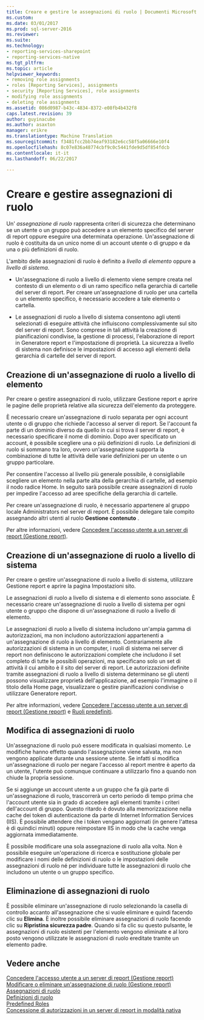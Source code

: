 ```yaml
---
title: Creare e gestire le assegnazioni di ruolo | Documenti Microsoft
ms.custom: 
ms.date: 03/01/2017
ms.prod: sql-server-2016
ms.reviewer: 
ms.suite: 
ms.technology:
- reporting-services-sharepoint
- reporting-services-native
ms.tgt_pltfrm: 
ms.topic: article
helpviewer_keywords:
- removing role assignments
- roles [Reporting Services], assignments
- security [Reporting Services], role assignments
- modifying role assignments
- deleting role assignments
ms.assetid: 086d0987-b43c-4834-8372-e08fb4b432f8
caps.latest.revision: 39
author: guyinacube
ms.author: asaxton
manager: erikre
ms.translationtype: Machine Translation
ms.sourcegitcommit: f3481fcc2bb74eaf93182e6cc58f5a06666e10f4
ms.openlocfilehash: 8c07e836a48774cbf9c0c5441fde9d5df854fdcb
ms.contentlocale: it-it
ms.lasthandoff: 06/22/2017

---
```

# <a name="create-and-manage-role-assignments"></a>Creare e gestire assegnazioni di ruolo
  Un' *assegnazione di ruolo* rappresenta criteri di sicurezza che determinano se un utente o un gruppo può accedere a un elemento specifico del server di report oppure eseguire una determinata operazione. Un'assegnazione di ruolo è costituita da un unico nome di un account utente o di gruppo e da una o più definizioni di ruolo.  
  
 L'ambito delle assegnazioni di ruolo è definito a *livello di elemento* oppure a *livello di sistema*.  
  
-   Un'assegnazione di ruolo a livello di elemento viene sempre creata nel contesto di un elemento o di un ramo specifico nella gerarchia di cartelle del server di report. Per creare un'assegnazione di ruolo per una cartella o un elemento specifico, è necessario accedere a tale elemento o cartella.  
  
-   Le assegnazioni di ruolo a livello di sistema consentono agli utenti selezionati di eseguire attività che influiscono complessivamente sul sito del server di report. Sono comprese in tali attività la creazione di pianificazioni condivise, la gestione di processi, l'elaborazione di report in Generatore report e l'impostazione di proprietà. La sicurezza a livello di sistema non definisce le impostazioni di accesso agli elementi della gerarchia di cartelle del server di report.  
  
## <a name="creating-an-item-level-role-assignment"></a>Creazione di un'assegnazione di ruolo a livello di elemento  
 Per creare o gestire assegnazioni di ruolo, utilizzare Gestione report e aprire le pagine delle proprietà relative alla sicurezza dell'elemento da proteggere.  
  
 È necessario creare un'assegnazione di ruolo separata per ogni account utente o di gruppo che richiede l'accesso al server di report. Se l'account fa parte di un dominio diverso da quello in cui si trova il server di report, è necessario specificare il nome di dominio. Dopo aver specificato un account, è possibile scegliere una o più definizioni di ruolo. Le definizioni di ruolo si sommano tra loro, ovvero un'assegnazione supporta la combinazione di tutte le attività delle varie definizioni per un utente o un gruppo particolare.  
  
 Per consentire l'accesso al livello più generale possibile, è consigliabile scegliere un elemento nella parte alta della gerarchia di cartelle, ad esempio il nodo radice Home. In seguito sarà possibile creare assegnazioni di ruolo per impedire l'accesso ad aree specifiche della gerarchia di cartelle.  
  
 Per creare un'assegnazione di ruolo, è necessario appartenere al gruppo locale Administrators nel server di report. È possibile delegare tale compito assegnando altri utenti al ruolo **Gestione contenuto** .  
  
 Per altre informazioni, vedere [Concedere l'accesso utente a un server di report &#40;Gestione report&#41;](../../reporting-services/security/grant-user-access-to-a-report-server-report-manager.md).  
  
## <a name="creating-a-system-level-role-assignment"></a>Creazione di un'assegnazione di ruolo a livello di sistema  
 Per creare o gestire un'assegnazione di ruolo a livello di sistema, utilizzare Gestione report e aprire la pagina Impostazioni sito.  
  
 Le assegnazioni di ruolo a livello di sistema e di elemento sono associate. È necessario creare un'assegnazione di ruolo a livello di sistema per ogni utente o gruppo che dispone di un'assegnazione di ruolo a livello di elemento.  
  
 Le assegnazioni di ruolo a livello di sistema includono un'ampia gamma di autorizzazioni, ma non includono autorizzazioni appartenenti a un'assegnazione di ruolo a livello di elemento. Contrariamente alle autorizzazioni di sistema in un computer, i ruoli di sistema nei server di report non definiscono le autorizzazioni complete che includono il set completo di tutte le possibili operazioni, ma specificano solo un set di attività il cui ambito è il sito del server di report. Le autorizzazioni definite tramite assegnazioni di ruolo a livello di sistema determinano se gli utenti possono visualizzare proprietà dell'applicazione, ad esempio l'immagine o il titolo della Home page, visualizzare o gestire pianificazioni condivise o utilizzare Generatore report.  
  
 Per altre informazioni, vedere [Concedere l'accesso utente a un server di report &#40;Gestione report&#41;](../../reporting-services/security/grant-user-access-to-a-report-server-report-manager.md) e [Ruoli predefiniti](../../reporting-services/security/role-definitions-predefined-roles.md).  
  
## <a name="modifying-a-role-assignment"></a>Modifica di assegnazioni di ruolo  
 Un'assegnazione di ruolo può essere modificata in qualsiasi momento. Le modifiche hanno effetto quando l'assegnazione viene salvata, ma non vengono applicate durante una sessione utente. Se infatti si modifica un'assegnazione di ruolo per negare l'accesso al report mentre è aperto da un utente, l'utente può comunque continuare a utilizzarlo fino a quando non chiude la propria sessione.  
  
 Se si aggiunge un account utente a un gruppo che fa già parte di un'assegnazione di ruolo, trascorrerà un certo periodo di tempo prima che l'account utente sia in grado di accedere agli elementi tramite i criteri dell'account di gruppo. Questo ritardo è dovuto alla memorizzazione nella cache dei token di autenticazione da parte di Internet Information Services (IIS). È possibile attendere che i token vengano aggiornati (in genere l'attesa è di quindici minuti) oppure reimpostare IIS in modo che la cache venga aggiornata immediatamente.  
  
 È possibile modificare una sola assegnazione di ruolo alla volta. Non è possibile eseguire un'operazione di ricerca e sostituzione globale per modificare i nomi delle definizioni di ruolo o le impostazioni delle assegnazioni di ruolo né per individuare tutte le assegnazioni di ruolo che includono un utente o un gruppo specifico.  
  
## <a name="deleting-a-role-assignment"></a>Eliminazione di assegnazioni di ruolo  
 È possibile eliminare un'assegnazione di ruolo selezionando la casella di controllo accanto all'assegnazione che si vuole eliminare e quindi facendo clic su **Elimina**. È inoltre possibile eliminare assegnazioni di ruolo facendo clic su **Ripristina sicurezza padre**. Quando si fa clic su questo pulsante, le assegnazioni di ruolo esistenti per l'elemento vengono eliminate e al loro posto vengono utilizzate le assegnazioni di ruolo ereditate tramite un elemento padre.  
  
## <a name="see-also"></a>Vedere anche  
 [Concedere l'accesso utente a un server di report &#40;Gestione report&#41;](../../reporting-services/security/grant-user-access-to-a-report-server-report-manager.md)   
 [Modificare o eliminare un'assegnazione di ruolo &#40;Gestione report&#41;](../../reporting-services/security/role-assignments-modify-or-delete.md)   
 [Assegnazioni di ruolo](../../reporting-services/security/role-assignments.md)   
 [Definizioni di ruolo](../../reporting-services/security/role-definitions.md)   
 [Predefined Roles](../../reporting-services/security/role-definitions-predefined-roles.md)   
 [Concessione di autorizzazioni in un server di report in modalità nativa](../../reporting-services/security/granting-permissions-on-a-native-mode-report-server.md)  
  
  
